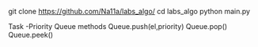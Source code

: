 git clone https://github.com/Na11a/labs_algo/ 
cd labs_algo 
python main.py

Task
-Priority Queue
methods
Queue.push(el,priority)
Queue.pop()
Queue.peek()
